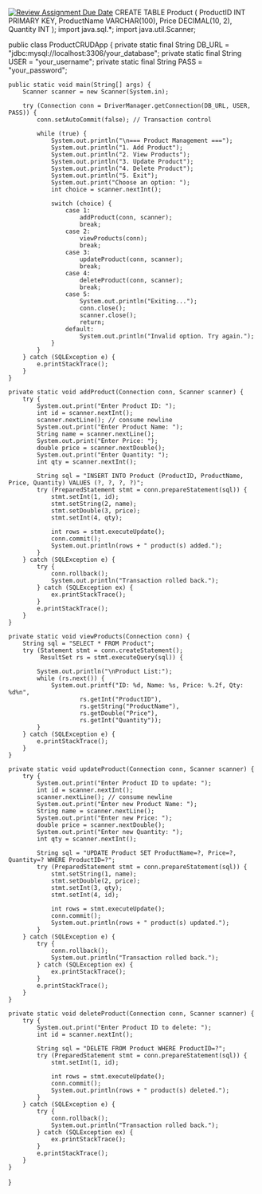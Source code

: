 [![Review Assignment Due Date](https://classroom.github.com/assets/deadline-readme-button-22041afd0340ce965d47ae6ef1cefeee28c7c493a6346c4f15d667ab976d596c.svg)](https://classroom.github.com/a/_-JrKZbN)
CREATE TABLE Product (
    ProductID INT PRIMARY KEY,
    ProductName VARCHAR(100),
    Price DECIMAL(10, 2),
    Quantity INT
);
import java.sql.*;
import java.util.Scanner;

public class ProductCRUDApp {
    private static final String DB_URL = "jdbc:mysql://localhost:3306/your_database";
    private static final String USER = "your_username";
    private static final String PASS = "your_password";

    public static void main(String[] args) {
        Scanner scanner = new Scanner(System.in);

        try (Connection conn = DriverManager.getConnection(DB_URL, USER, PASS)) {
            conn.setAutoCommit(false); // Transaction control

            while (true) {
                System.out.println("\n=== Product Management ===");
                System.out.println("1. Add Product");
                System.out.println("2. View Products");
                System.out.println("3. Update Product");
                System.out.println("4. Delete Product");
                System.out.println("5. Exit");
                System.out.print("Choose an option: ");
                int choice = scanner.nextInt();

                switch (choice) {
                    case 1:
                        addProduct(conn, scanner);
                        break;
                    case 2:
                        viewProducts(conn);
                        break;
                    case 3:
                        updateProduct(conn, scanner);
                        break;
                    case 4:
                        deleteProduct(conn, scanner);
                        break;
                    case 5:
                        System.out.println("Exiting...");
                        conn.close();
                        scanner.close();
                        return;
                    default:
                        System.out.println("Invalid option. Try again.");
                }
            }
        } catch (SQLException e) {
            e.printStackTrace();
        }
    }

    private static void addProduct(Connection conn, Scanner scanner) {
        try {
            System.out.print("Enter Product ID: ");
            int id = scanner.nextInt();
            scanner.nextLine(); // consume newline
            System.out.print("Enter Product Name: ");
            String name = scanner.nextLine();
            System.out.print("Enter Price: ");
            double price = scanner.nextDouble();
            System.out.print("Enter Quantity: ");
            int qty = scanner.nextInt();

            String sql = "INSERT INTO Product (ProductID, ProductName, Price, Quantity) VALUES (?, ?, ?, ?)";
            try (PreparedStatement stmt = conn.prepareStatement(sql)) {
                stmt.setInt(1, id);
                stmt.setString(2, name);
                stmt.setDouble(3, price);
                stmt.setInt(4, qty);

                int rows = stmt.executeUpdate();
                conn.commit();
                System.out.println(rows + " product(s) added.");
            }
        } catch (SQLException e) {
            try {
                conn.rollback();
                System.out.println("Transaction rolled back.");
            } catch (SQLException ex) {
                ex.printStackTrace();
            }
            e.printStackTrace();
        }
    }

    private static void viewProducts(Connection conn) {
        String sql = "SELECT * FROM Product";
        try (Statement stmt = conn.createStatement();
             ResultSet rs = stmt.executeQuery(sql)) {

            System.out.println("\nProduct List:");
            while (rs.next()) {
                System.out.printf("ID: %d, Name: %s, Price: %.2f, Qty: %d%n",
                        rs.getInt("ProductID"),
                        rs.getString("ProductName"),
                        rs.getDouble("Price"),
                        rs.getInt("Quantity"));
            }
        } catch (SQLException e) {
            e.printStackTrace();
        }
    }

    private static void updateProduct(Connection conn, Scanner scanner) {
        try {
            System.out.print("Enter Product ID to update: ");
            int id = scanner.nextInt();
            scanner.nextLine(); // consume newline
            System.out.print("Enter new Product Name: ");
            String name = scanner.nextLine();
            System.out.print("Enter new Price: ");
            double price = scanner.nextDouble();
            System.out.print("Enter new Quantity: ");
            int qty = scanner.nextInt();

            String sql = "UPDATE Product SET ProductName=?, Price=?, Quantity=? WHERE ProductID=?";
            try (PreparedStatement stmt = conn.prepareStatement(sql)) {
                stmt.setString(1, name);
                stmt.setDouble(2, price);
                stmt.setInt(3, qty);
                stmt.setInt(4, id);

                int rows = stmt.executeUpdate();
                conn.commit();
                System.out.println(rows + " product(s) updated.");
            }
        } catch (SQLException e) {
            try {
                conn.rollback();
                System.out.println("Transaction rolled back.");
            } catch (SQLException ex) {
                ex.printStackTrace();
            }
            e.printStackTrace();
        }
    }

    private static void deleteProduct(Connection conn, Scanner scanner) {
        try {
            System.out.print("Enter Product ID to delete: ");
            int id = scanner.nextInt();

            String sql = "DELETE FROM Product WHERE ProductID=?";
            try (PreparedStatement stmt = conn.prepareStatement(sql)) {
                stmt.setInt(1, id);

                int rows = stmt.executeUpdate();
                conn.commit();
                System.out.println(rows + " product(s) deleted.");
            }
        } catch (SQLException e) {
            try {
                conn.rollback();
                System.out.println("Transaction rolled back.");
            } catch (SQLException ex) {
                ex.printStackTrace();
            }
            e.printStackTrace();
        }
    }
}

